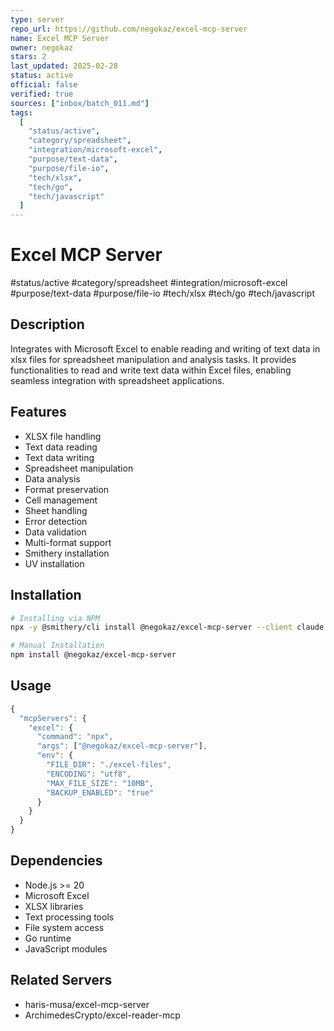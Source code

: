 ```yaml
---
type: server
repo_url: https://github.com/negokaz/excel-mcp-server
name: Excel MCP Server
owner: negokaz
stars: 2
last_updated: 2025-02-28
status: active
official: false
verified: true
sources: ["inbox/batch_011.md"]
tags:
  [
    "status/active",
    "category/spreadsheet",
    "integration/microsoft-excel",
    "purpose/text-data",
    "purpose/file-io",
    "tech/xlsx",
    "tech/go",
    "tech/javascript"
  ]
---
```


# Excel MCP Server

#status/active #category/spreadsheet #integration/microsoft-excel #purpose/text-data #purpose/file-io #tech/xlsx #tech/go #tech/javascript

## Description

Integrates with Microsoft Excel to enable reading and writing of text data in xlsx files for spreadsheet manipulation and analysis tasks. It provides functionalities to read and write text data within Excel files, enabling seamless integration with spreadsheet applications.

## Features

- XLSX file handling
- Text data reading
- Text data writing
- Spreadsheet manipulation
- Data analysis
- Format preservation
- Cell management
- Sheet handling
- Error detection
- Data validation
- Multi-format support
- Smithery installation
- UV installation

## Installation

```bash
# Installing via NPM
npx -y @smithery/cli install @negokaz/excel-mcp-server --client claude

# Manual Installation
npm install @negokaz/excel-mcp-server
```

## Usage

```javascript
{
  "mcpServers": {
    "excel": {
      "command": "npx",
      "args": ["@negokaz/excel-mcp-server"],
      "env": {
        "FILE_DIR": "./excel-files",
        "ENCODING": "utf8",
        "MAX_FILE_SIZE": "10MB",
        "BACKUP_ENABLED": "true"
      }
    }
  }
}
```

## Dependencies

- Node.js >= 20
- Microsoft Excel
- XLSX libraries
- Text processing tools
- File system access
- Go runtime
- JavaScript modules

## Related Servers

- haris-musa/excel-mcp-server
- ArchimedesCrypto/excel-reader-mcp